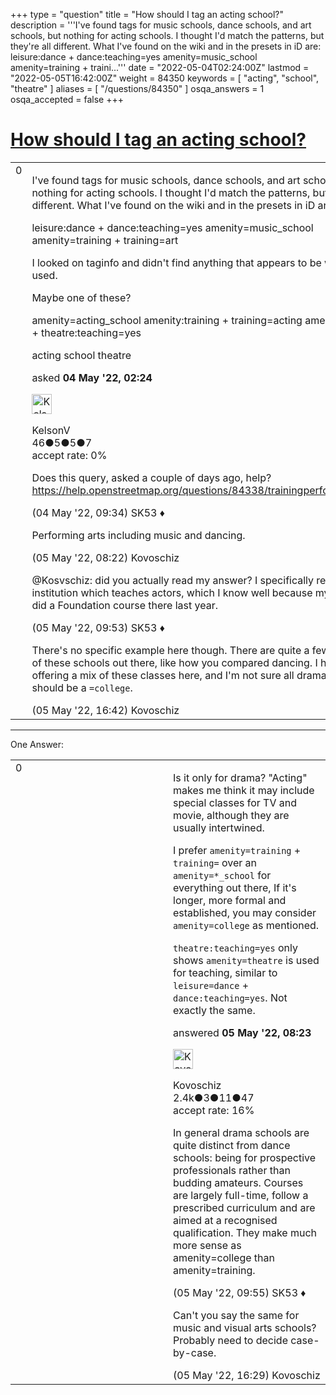 +++
type = "question"
title = "How should I tag an acting school?"
description = '''I&#x27;ve found tags for music schools, dance schools, and art schools, but nothing for acting schools. I thought I&#x27;d match the patterns, but they&#x27;re all different. What I&#x27;ve found on the wiki and in the presets in iD are: leisure:dance + dance:teaching=yes amenity=music_school  amenity=training + traini...'''
date = "2022-05-04T02:24:00Z"
lastmod = "2022-05-05T16:42:00Z"
weight = 84350
keywords = [ "acting", "school", "theatre" ]
aliases = [ "/questions/84350" ]
osqa_answers = 1
osqa_accepted = false
+++

<div class="headNormal">

# [How should I tag an acting school?](/questions/84350/how-should-i-tag-an-acting-school)

</div>

<div id="main-body">

<div id="askform">

<table id="question-table" style="width:100%;">
<colgroup>
<col style="width: 50%" />
<col style="width: 50%" />
</colgroup>
<tbody>
<tr>
<td style="width: 30px; vertical-align: top"><div class="vote-buttons">
<span id="post-84350-upvote" class="ajax-command post-vote up" rel="nofollow" title="I like this post (click again to cancel)"> </span>
<div id="post-84350-score" class="post-score" title="current number of votes">
0
</div>
<span id="post-84350-downvote" class="ajax-command post-vote down" rel="nofollow" title="I dont like this post (click again to cancel)"> </span> <span id="favorite-mark" class="ajax-command favorite-mark" rel="nofollow" title="mark/unmark this question as favorite (click again to cancel)"> </span>
<div id="favorite-count" class="favorite-count">
&#10;</div>
</div></td>
<td><div id="item-right">
<div class="question-body">
<p>I've found tags for music schools, dance schools, and art schools, but nothing for acting schools. I thought I'd match the patterns, but they're all different. What I've found on the wiki and in the presets in iD are:</p>
<p>leisure:dance + dance:teaching=yes amenity=music_school amenity=training + training=art</p>
<p>I looked on taginfo and didn't find anything that appears to be widely-used.</p>
<p>Maybe one of these?</p>
<p>amenity=acting_school amenity:training + training=acting amenity:theatre + theatre:teaching=yes</p>
</div>
<div id="question-tags" class="tags-container tags">
<span class="post-tag tag-link-acting" rel="tag" title="see questions tagged &#39;acting&#39;">acting</span> <span class="post-tag tag-link-school" rel="tag" title="see questions tagged &#39;school&#39;">school</span> <span class="post-tag tag-link-theatre" rel="tag" title="see questions tagged &#39;theatre&#39;">theatre</span>
</div>
<div id="question-controls" class="post-controls">
&#10;</div>
<div class="post-update-info-container">
<div class="post-update-info post-update-info-user">
<p>asked <strong>04 May '22, 02:24</strong></p>
<img src="https://secure.gravatar.com/avatar/7d976a58ee7858db8ed467d35e91d5de?s=32&amp;d=identicon&amp;r=g" class="gravatar" width="32" height="32" alt="KelsonV&#39;s gravatar image" />
<p><span>KelsonV</span><br />
<span class="score" title="46 reputation points">46</span><span title="5 badges"><span class="badge1">●</span><span class="badgecount">5</span></span><span title="5 badges"><span class="silver">●</span><span class="badgecount">5</span></span><span title="7 badges"><span class="bronze">●</span><span class="badgecount">7</span></span><br />
<span class="accept_rate" title="Rate of the user&#39;s accepted answers">accept rate:</span> <span title="KelsonV has no accepted answers">0%</span></p>
</div>
</div>
<div id="comments-container-84350" class="comments-container">
<span id="84356"></span>
<div id="comment-84356" class="comment">
<div id="post-84356-score" class="comment-score">
&#10;</div>
<div class="comment-text">
<p>Does this query, asked a couple of days ago, help? <a href="https://help.openstreetmap.org/questions/84338/trainingperformance_art">https://help.openstreetmap.org/questions/84338/trainingperformance_art</a></p>
</div>
<div id="comment-84356-info" class="comment-info">
<span class="comment-age">(04 May '22, 09:34)</span> <span class="comment-user userinfo">SK53 ♦</span>
</div>
</div>
<span id="84366"></span>
<div id="comment-84366" class="comment">
<div id="post-84366-score" class="comment-score">
&#10;</div>
<div class="comment-text">
<p>Performing arts including music and dancing.</p>
</div>
<div id="comment-84366-info" class="comment-info">
<span class="comment-age">(05 May '22, 08:22)</span> <span class="comment-user userinfo">Kovoschiz</span>
</div>
</div>
<span id="84368"></span>
<div id="comment-84368" class="comment">
<div id="post-84368-score" class="comment-score">
&#10;</div>
<div class="comment-text">
<p>@Kosvschiz: did you actually read my answer? I specifically referred to an institution which teaches actors, which I know well because my nephew did a Foundation course there last year.</p>
</div>
<div id="comment-84368-info" class="comment-info">
<span class="comment-age">(05 May '22, 09:53)</span> <span class="comment-user userinfo">SK53 ♦</span>
</div>
</div>
<span id="84373"></span>
<div id="comment-84373" class="comment">
<div id="post-84373-score" class="comment-score">
&#10;</div>
<div class="comment-text">
<p>There's no specific example here though. There are quite a few varietites of these schools out there, like how you compared dancing. I have some offering a mix of these classes here, and I'm not sure all drama schools should be a <code>=college</code>.</p>
</div>
<div id="comment-84373-info" class="comment-info">
<span class="comment-age">(05 May '22, 16:42)</span> <span class="comment-user userinfo">Kovoschiz</span>
</div>
</div>
</div>
<div id="comment-tools-84350" class="comment-tools">
&#10;</div>
<div class="clear">
&#10;</div>
<div id="comment-84350-form-container" class="comment-form-container">
&#10;</div>
<div class="clear">
&#10;</div>
</div></td>
</tr>
</tbody>
</table>

------------------------------------------------------------------------

<div class="tabBar">

<span id="sort-top"></span>

<div class="headQuestions">

One Answer:

</div>

</div>

<span id="84367"></span>

<div id="answer-container-84367" class="answer">

<table style="width:100%;">
<colgroup>
<col style="width: 50%" />
<col style="width: 50%" />
</colgroup>
<tbody>
<tr>
<td style="width: 30px; vertical-align: top"><div class="vote-buttons">
<span id="post-84367-upvote" class="ajax-command post-vote up" rel="nofollow" title="I like this post (click again to cancel)"> </span>
<div id="post-84367-score" class="post-score" title="current number of votes">
0
</div>
<span id="post-84367-downvote" class="ajax-command post-vote down" rel="nofollow" title="I dont like this post (click again to cancel)"> </span>
</div></td>
<td><div class="item-right">
<div class="answer-body">
<p>Is it only for drama? "Acting" makes me think it may include special classes for TV and movie, although they are usually intertwined.</p>
<p>I prefer <code>amenity=training</code> + <code>training=</code> over an <code>amenity=*_school</code> for everything out there, If it's longer, more formal and established, you may consider <code>amenity=college</code> as mentioned.</p>
<p><code>theatre:teaching=yes</code> only shows <code>amenity=theatre</code> is used for teaching, similar to <code>leisure=dance</code> + <code>dance:teaching=yes</code>. Not exactly the same.</p>
</div>
<div class="answer-controls post-controls">
&#10;</div>
<div class="post-update-info-container">
<div class="post-update-info post-update-info-user">
<p>answered <strong>05 May '22, 08:23</strong></p>
<img src="https://secure.gravatar.com/avatar/76ffbb56c811e8a8ccdd4c28f122399f?s=32&amp;d=identicon&amp;r=g" class="gravatar" width="32" height="32" alt="Kovoschiz&#39;s gravatar image" />
<p><span>Kovoschiz</span><br />
<span class="score" title="2434 reputation points"><span>2.4k</span></span><span title="3 badges"><span class="badge1">●</span><span class="badgecount">3</span></span><span title="11 badges"><span class="silver">●</span><span class="badgecount">11</span></span><span title="47 badges"><span class="bronze">●</span><span class="badgecount">47</span></span><br />
<span class="accept_rate" title="Rate of the user&#39;s accepted answers">accept rate:</span> <span title="Kovoschiz has 22 accepted answers">16%</span></p>
</div>
</div>
<div id="comments-container-84367" class="comments-container">
<span id="84369"></span>
<div id="comment-84369" class="comment">
<div id="post-84369-score" class="comment-score">
&#10;</div>
<div class="comment-text">
<p>In general drama schools are quite distinct from dance schools: being for prospective professionals rather than budding amateurs. Courses are largely full-time, follow a prescribed curriculum and are aimed at a recognised qualification. They make much more sense as amenity=college than amenity=training.</p>
</div>
<div id="comment-84369-info" class="comment-info">
<span class="comment-age">(05 May '22, 09:55)</span> <span class="comment-user userinfo">SK53 ♦</span>
</div>
</div>
<span id="84372"></span>
<div id="comment-84372" class="comment">
<div id="post-84372-score" class="comment-score">
&#10;</div>
<div class="comment-text">
<p>Can't you say the same for music and visual arts schools? Probably need to decide case-by-case.</p>
</div>
<div id="comment-84372-info" class="comment-info">
<span class="comment-age">(05 May '22, 16:29)</span> <span class="comment-user userinfo">Kovoschiz</span>
</div>
</div>
</div>
<div id="comment-tools-84367" class="comment-tools">
&#10;</div>
<div class="clear">
&#10;</div>
<div id="comment-84367-form-container" class="comment-form-container">
&#10;</div>
<div class="clear">
&#10;</div>
</div></td>
</tr>
</tbody>
</table>

</div>

<div class="paginator-container-left">

</div>

</div>

</div>


